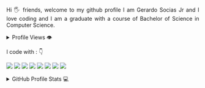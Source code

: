 <p align="justify"> 
Hi 🖐️ friends, welcome to my github profile
I am Gerardo Socias Jr and I love coding and I am a graduate with a course of Bachelor of Science in Computer Science.
</p>

<details>
  <summary>Profile Views 👁️</summary>
  <br/>
  <img src="https://komarev.com/ghpvc/?username=gerardosocias29&label=PROFILE+VIEWS&style=for-the-badge&color=brightgreen">
</details>

<p align="left">
I code with :  👇

<img src="https://img.shields.io/badge/PHP-484C89?style=for-the-badge&logo=python&logoColor=white"/> <img src="https://img.shields.io/badge/JavaScript-efd81d?style=for-the-badge&logo=javascript&logoColor=white"/> <img src="https://img.shields.io/badge/HTML5-E34F26?style=for-the-badge&logo=html5&logoColor=white"/> <img src="https://img.shields.io/badge/CSS-239120?&style=for-the-badge&logo=css3&logoColor=white"/> <img src="https://img.shields.io/badge/Bootstrap-563D7C?style=for-the-badge&logo=bootstrap&logoColor=white"/> <img src="https://img.shields.io/badge/Laravel-f05340?style=for-the-badge&logo=laravel&logoColor=white"/> <img src="https://img.shields.io/badge/React-61dbfb?style=for-the-badge&logo=react&logoColor=white"/> <img src="https://img.shields.io/badge/jQuery-0769ad?style=for-the-badge&logo=jquery&logoColor=white"/>
</p>

<details> 
  <summary>GitHub Profile Stats 💻</summary>
  <br/>
    <a href="https://github.com/anuraghazra/github-readme-stats"><img alt="Gerardo's Github Stats" src="https://github-readme-stats.vercel.app/api/?username=gerardosocias29&show_icons=true&count_private=true&theme=default&hide_border=true&bg_color=fff&title_color=00E676&icon_color=00E676" height="192px"/></a>
  <a href="https://github.com/anuraghazra/github-readme-stats"><img alt="Gerardo's Top Languages" src="https://github-readme-stats.vercel.app/api/top-langs/?username=gerardosocias29&langs_count=8&layout=compact&theme=default&hide_border=true&bg_color=fff&title_color=000&icon_color=000&hide=Jupyter%20Notebook" height="192px"/></a>
  <br/>
</details>

